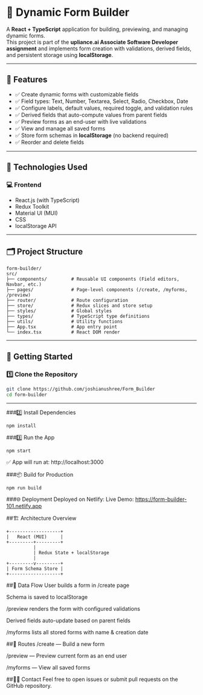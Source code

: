 # 📝 Dynamic Form Builder

A **React + TypeScript** application for building, previewing, and managing dynamic forms.  
This project is part of the **upliance.ai Associate Software Developer assignment** and implements form creation with validations, derived fields, and persistent storage using **localStorage**.

---

## 📌 Features

- ✅ Create dynamic forms with customizable fields
- ✅ Field types: Text, Number, Textarea, Select, Radio, Checkbox, Date
- ✅ Configure labels, default values, required toggle, and validation rules
- ✅ Derived fields that auto-compute values from parent fields
- ✅ Preview forms as an end-user with live validations
- ✅ View and manage all saved forms
- ✅ Store form schemas in **localStorage** (no backend required)
- ✅ Reorder and delete fields

---

## 🔧 Technologies Used

### 💻 Frontend

- React.js (with TypeScript)
- Redux Toolkit
- Material UI (MUI)
- CSS
- localStorage API

---

## 🗂️ Project Structure
```
form-builder/
src/
├── components/         # Reusable UI components (Field editors, Navbar, etc.)
├── pages/              # Page-level components (/create, /myforms, /preview)
├── router/             # Route configuration
├── store/              # Redux slices and store setup
├── styles/             # Global styles
├── types/              # TypeScript type definitions
├── utils/              # Utility functions
├── App.tsx             # App entry point
└── index.tsx           # React DOM render
```

---

## 🚀 Getting Started

### 1️⃣ Clone the Repository
```bash
git clone https://github.com/joshianushree/Form_Builder
cd form-builder
```
---
###2️⃣ Install Dependencies
```
npm install
```
###3️⃣ Run the App
```
npm start
```
✅ App will run at: http://localhost:3000

###📦 Build for Production
```
npm run build
```
###🌐 Deployment
Deployed on Netlify:
Live Demo: https://form-builder-101.netlify.app

##🏗️ Architecture Overview
```
+-------------------+
|   React (MUI)     |
+---------+---------+
          |
          | Redux State + localStorage
          |
+---------v---------+
| Form Schema Store |
+-------------------+
```
##🔄 Data Flow
User builds a form in /create page

Schema is saved to localStorage

/preview renders the form with configured validations

Derived fields auto-update based on parent fields

/myforms lists all stored forms with name & creation date

##📡 Routes
/create — Build a new form

/preview — Preview current form as an end user

/myforms — View all saved forms

##🙋‍♂️ Contact
Feel free to open issues or submit pull requests on the GitHub repository.
